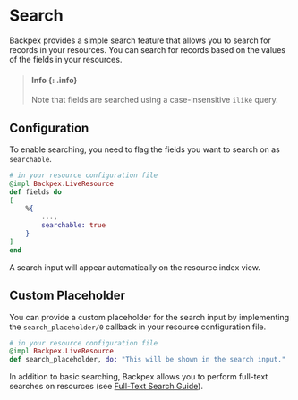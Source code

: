 # Search

Backpex provides a simple search feature that allows you to search for records in your resources. You can search for records based on the values of the fields in your resources.

> #### Info {: .info}
>
> Note that fields are searched using a case-insensitive `ilike` query.

## Configuration

To enable searching, you need to flag the fields you want to search on as `searchable`.

```elixir
# in your resource configuration file
@impl Backpex.LiveResource
def fields do
[
    %{
        ...,
        searchable: true
    }
]
end
```

A search input will appear automatically on the resource index view.

## Custom Placeholder

You can provide a custom placeholder for the search input by implementing the `search_placeholder/0` callback in your resource configuration file.

```elixir
# in your resource configuration file
@impl Backpex.LiveResource
def search_placeholder, do: "This will be shown in the search input."
```

In addition to basic searching, Backpex allows you to perform full-text searches on resources (see [Full-Text Search Guide](full-text-search.md)).